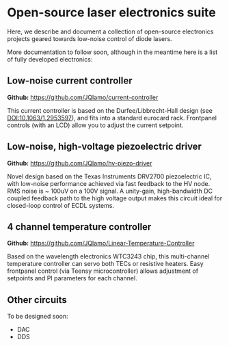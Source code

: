 # Open-source laser electronics suite

Here, we describe and document a collection of open-source electronics projects geared towards low-noise control of diode lasers.

More documentation to follow soon, although in the meantime here is a list of fully developed electronics:

## Low-noise current controller

**Github:** https://github.com/JQIamo/current-controller

This current controller is based on the Durfee/Libbrecht-Hall design (see [DOI:10.1063/1.2953597](http://scitation.aip.org/content/aip/journal/rsi/79/7/10.1063/1.2953597)), and fits into a standard eurocard rack. Frontpanel controls (with an LCD) allow you to adjust the current setpoint.

## Low-noise, high-voltage piezoelectric driver

**Github:** https://github.com/JQIamo/hv-piezo-driver

Novel design based on the Texas Instruments DRV2700 piezoelectric IC, with low-noise performance achieved via fast feedback to the HV node. RMS noise is ~ 100uV on a 100V signal. A unity-gain, high-bandwidth DC coupled feedback path to the high voltage output makes this circuit ideal for closed-loop control of ECDL systems.

## 4 channel temperature controller

**Github:** https://github.com/JQIamo/Linear-Temperature-Controller

Based on the wavelength electronics WTC3243 chip, this multi-channel temperature controller can servo both TECs or resistive heaters. Easy frontpanel control (via Teensy microcontroller) allows adjustment of setpoints and PI parameters for each channel.

## Other circuits

To be designed soon:

* DAC
* DDS
